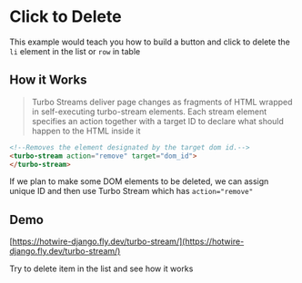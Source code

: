 # Click to Delete

This example would teach you how to build a button and click to delete the `li` element in the list or `row` in table

## How it Works

> Turbo Streams deliver page changes as fragments of HTML wrapped in self-executing turbo-stream elements. Each stream element specifies an action together with a target ID to declare what should happen to the HTML inside it

```html
<!--Removes the element designated by the target dom id.-->
<turbo-stream action="remove" target="dom_id">
</turbo-stream>
```

If we plan to make some DOM elements to be deleted, we can assign unique ID and then use Turbo Stream which has `action="remove"`

## Demo

[https://hotwire-django.fly.dev/turbo-stream/](https://hotwire-django.fly.dev/turbo-stream/)

Try to delete item in the list and see how it works